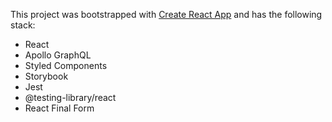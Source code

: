 This project was bootstrapped with [Create React App](https://github.com/facebook/create-react-app) and
has the following stack:

- React
- Apollo GraphQL
- Styled Components
- Storybook
- Jest
- @testing-library/react
- React Final Form
